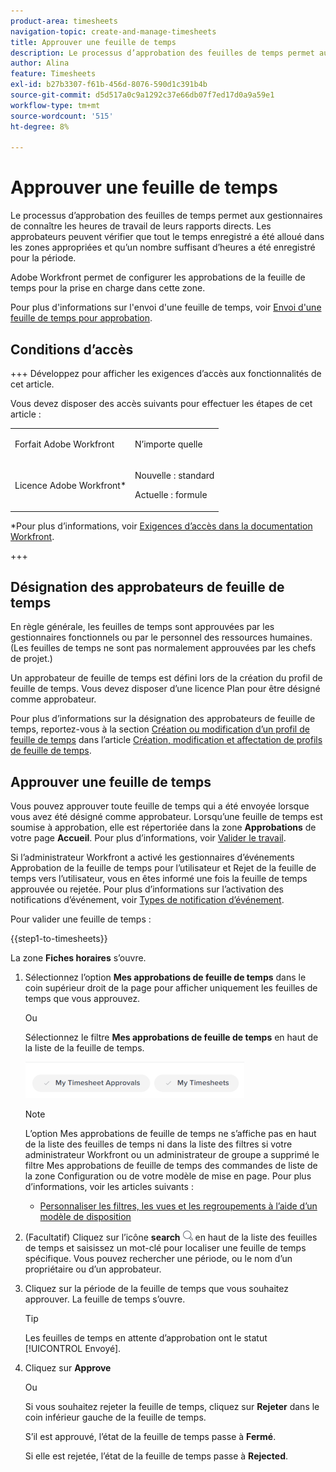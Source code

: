 ```yaml
---
product-area: timesheets
navigation-topic: create-and-manage-timesheets
title: Approuver une feuille de temps
description: Le processus d’approbation des feuilles de temps permet aux gestionnaires de connaître les heures de travail de leurs rapports directs. Les approbateurs peuvent vérifier que tout le temps enregistré a été alloué dans les zones appropriées et qu’un nombre suffisant d’heures a été enregistré pour la période.
author: Alina
feature: Timesheets
exl-id: b27b3307-f61b-456d-8076-590d1c391b4b
source-git-commit: d5d517a0c9a1292c37e66db07f7ed17d0a9a59e1
workflow-type: tm+mt
source-wordcount: '515'
ht-degree: 8%

---
```


# Approuver une feuille de temps

<!--Audited: 8/2024-->

Le processus d’approbation des feuilles de temps permet aux gestionnaires de connaître les heures de travail de leurs rapports directs. Les approbateurs peuvent vérifier que tout le temps enregistré a été alloué dans les zones appropriées et qu’un nombre suffisant d’heures a été enregistré pour la période.

Adobe Workfront permet de configurer les approbations de la feuille de temps pour la prise en charge dans cette zone.

Pour plus d&#39;informations sur l&#39;envoi d&#39;une feuille de temps, voir [Envoi d&#39;une feuille de temps pour approbation](../../timesheets/create-and-manage-timesheets/submit-timesheet-for-approval.md).

## Conditions d’accès

+++ Développez pour afficher les exigences d’accès aux fonctionnalités de cet article.

Vous devez disposer des accès suivants pour effectuer les étapes de cet article :

<table style="table-layout:auto"> 
 <col> 
 </col> 
 <col> 
 </col> 
 <tbody> 
  <tr> 
   <td role="rowheader"><p>Forfait Adobe Workfront</p></td> 
   <td> <p>N’importe quelle</p> </td> 
  </tr> 
  <tr> 
   <td role="rowheader"><p>Licence Adobe Workfront*</p></td> 
   <td> <p>Nouvelle : standard</p>
   <p>Actuelle : formule </p> </td> 
  </tr> 
 </tbody> 
</table>

*Pour plus d’informations, voir [Exigences d’accès dans la documentation Workfront](/help/quicksilver/administration-and-setup/add-users/access-levels-and-object-permissions/access-level-requirements-in-documentation.md).

+++

## Désignation des approbateurs de feuille de temps

En règle générale, les feuilles de temps sont approuvées par les gestionnaires fonctionnels ou par le personnel des ressources humaines. (Les feuilles de temps ne sont pas normalement approuvées par les chefs de projet.)

Un approbateur de feuille de temps est défini lors de la création du profil de feuille de temps. Vous devez disposer d’une licence Plan pour être désigné comme approbateur.

Pour plus d’informations sur la désignation des approbateurs de feuille de temps, reportez-vous à la section [Création ou modification d’un profil de feuille de temps](../../timesheets/create-and-manage-timesheets/create-timesheet-profiles.md#create) dans l’article [Création, modification et affectation de profils de feuille de temps](../../timesheets/create-and-manage-timesheets/create-timesheet-profiles.md).

## Approuver une feuille de temps

Vous pouvez approuver toute feuille de temps qui a été envoyée lorsque vous avez été désigné comme approbateur. Lorsqu’une feuille de temps est soumise à approbation, elle est répertoriée dans la zone **Approbations** de votre page **Accueil**. Pour plus d’informations, voir [Valider le travail](../../review-and-approve-work/manage-approvals/approving-work.md).

Si l’administrateur Workfront a activé les gestionnaires d’événements Approbation de la feuille de temps pour l’utilisateur et Rejet de la feuille de temps vers l’utilisateur, vous en êtes informé une fois la feuille de temps approuvée ou rejetée. Pour plus d’informations sur l’activation des notifications d’événement, voir [Types de notification d’événement](../../administration-and-setup/manage-workfront/emails/event-notifications-available-in-wf.md).

Pour valider une feuille de temps :

{{step1-to-timesheets}}

La zone **Fiches horaires** s’ouvre.

1. Sélectionnez l’option **Mes approbations de feuille de temps** dans le coin supérieur droit de la page pour afficher uniquement les feuilles de temps que vous approuvez.

   Ou

   Sélectionnez le filtre **Mes approbations de feuille de temps** en haut de la liste de la feuille de temps.

   ![](assets/my-timesheet-approvals-my-timesheets-pills-on-timesheets-list-nwe-350x58.png)

   >[!NOTE]
   >
   >L’option Mes approbations de feuille de temps ne s’affiche pas en haut de la liste des feuilles de temps ni dans la liste des filtres si votre administrateur Workfront ou un administrateur de groupe a supprimé le filtre Mes approbations de feuille de temps des commandes de liste de la zone Configuration ou de votre modèle de mise en page. Pour plus d’informations, voir les articles suivants :
   >
   >   
   >   
   >   * [Personnaliser les filtres, les vues et les regroupements à l’aide d’un modèle de disposition](../../administration-and-setup/customize-workfront/use-layout-templates/customize-fvg-list-controls-layout-template.md)
   >   
   >

1. (Facultatif) Cliquez sur l’icône **search** ![](assets/search-icon.png) en haut de la liste des feuilles de temps et saisissez un mot-clé pour localiser une feuille de temps spécifique. Vous pouvez rechercher une période, ou le nom d’un propriétaire ou d’un approbateur.
1. Cliquez sur la période de la feuille de temps que vous souhaitez approuver. La feuille de temps s’ouvre.

   >[!TIP]
   >
   >Les feuilles de temps en attente d’approbation ont le statut [!UICONTROL Envoyé].


1. Cliquez sur **Approve**

   Ou

   Si vous souhaitez rejeter la feuille de temps, cliquez sur **Rejeter** dans le coin inférieur gauche de la feuille de temps.

   S’il est approuvé, l’état de la feuille de temps passe à **Fermé**.

   Si elle est rejetée, l’état de la feuille de temps passe à **Rejected**.
